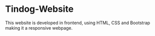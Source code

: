 # Tindog-Website
This website is developed in frontend, using HTML, CSS and Bootstrap making it a responsive webpage.
